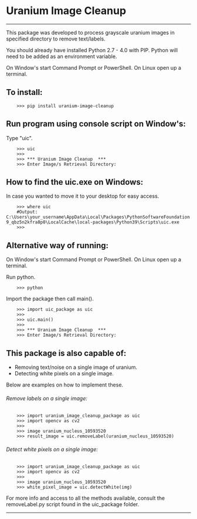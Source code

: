 # Uranium Image Cleanup
--------

This package was developed to process grayscale uranium images in specified directory to remove text/labels.

You should already have installed Python 2.7 - 4.0 with PIP. Python will need to be added as an environment variable.


On Window's start Command Prompt or PowerShell. On Linux open up a terminal. 

## To install:

```
    >>> pip install uranium-image-cleanup
```

## Run program using console script on Window's:

Type "uic".

```
    >>> uic
    >>>
    >>> *** Uranium Image Cleanup  ***
    >>> Enter Image/s Retrieval Directory:
```

## How to find the uic.exe on Windows:

In case you wanted to move it to your desktop for easy access. 

```
    >>> where uic
    #Output: C:\Users\your_username\AppData\Local\Packages\PythonSoftwareFoundation.Python.3.       9_qbz5n2kfra8p0\LocalCache\local-packages\Python39\Scripts\uic.exe
    >>>
```

## Alternative way of running:

On Window's start Command Prompt or PowerShell. On Linux open up a terminal. 

Run python.

```
    >>> python
```

Import the package then call main().

```
    >>> import uic_package as uic
    >>> 
    >>> uic.main()
    >>>
    >>> *** Uranium Image Cleanup  ***
    >>> Enter Image/s Retrieval Directory:
```

## This package is also capable of:

- Removing text/noise on a single image of uranium.
- Detecting white pixels on a single image.

Below are examples on how to implement these.

###### Remove labels on a single image:

``` 
    >>> import uranium_image_cleanup_package as uic
    >>> import opencv as cv2
    >>>
    >>> image uranium_nucleus_10593520                  
    >>> result_image = uic.removeLabel(uranium_nucleus_10593520)

```
###### Detect white pixels on a single image:
``` 
    >>> import uranium_image_cleanup_package as uic
    >>> import opencv as cv2
    >>>
    >>> image uranium_nucleus_10593520                  
    >>> white_pixel_image = uic.detectWhite(img)
```

For more info and access to all the methods available, consult the removeLabel.py script found in the uic_package folder.

----------------------------



